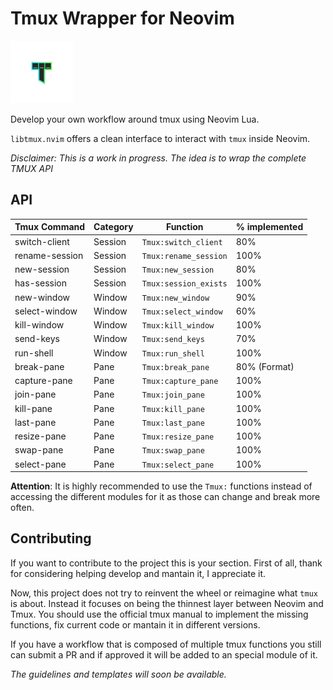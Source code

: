 # Tmux Wrapper for Neovim

<img src="./assets/libtmux-logo-nobg-1.png" alt="libtmux logo" width="100" height="100">

Develop your own workflow around tmux using Neovim Lua. 

`libtmux.nvim` offers a clean interface to interact with `tmux` inside Neovim.


*Disclaimer: This is a work in progress. The idea is to wrap the complete TMUX API*

## API

| Tmux Command   | Category | Function              | % implemented |
|----------------|----------|-----------------------|---------------|
| switch-client  | Session  | `Tmux:switch_client`  | 80%           |
| rename-session | Session  | `Tmux:rename_session` | 100%          |
| new-session    | Session  | `Tmux:new_session`    | 80%              |
| has-session    | Session  | `Tmux:session_exists` | 100%              |
| new-window     | Window   | `Tmux:new_window`     |  90%             |
| select-window  | Window   | `Tmux:select_window`  | 60%           |
| kill-window    | Window   | `Tmux:kill_window`    | 100%          |
| send-keys      | Window   | `Tmux:send_keys`      | 70%           |
| run-shell      | Window   | `Tmux:run_shell`      | 100%          |
| break-pane     | Pane     | `Tmux:break_pane`     | 80% (Format)  |
| capture-pane   | Pane     | `Tmux:capture_pane`   | 100%          |
| join-pane      | Pane     | `Tmux:join_pane`      | 100%          |
| kill-pane      | Pane     | `Tmux:kill_pane`      | 100%          |
| last-pane      | Pane     | `Tmux:last_pane`      | 100%          |
| resize-pane    | Pane     | `Tmux:resize_pane`    | 100%          |
| swap-pane      | Pane     | `Tmux:swap_pane`      | 100%          |
| select-pane    | Pane     | `Tmux:select_pane`    | 100%          |


**Attention**: It is highly recommended to use the `Tmux:` functions instead of accessing the different modules for it as those can change and break more often. 



## Contributing

If you want to contribute to the project this is your section.
First of all, thank for considering helping develop and mantain it, I appreciate it.

Now, this project does not try to reinvent the wheel or reimagine what `tmux` is about. Instead it focuses on being the thinnest layer between Neovim and Tmux.  You should use the official tmux manual to implement the missing functions, fix current code or mantain it in different versions.

If you have a workflow that is composed of multiple tmux functions you still can submit a PR and if approved it will be added to an special module of it.

*The guidelines and templates will soon be available.*



